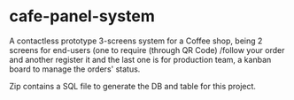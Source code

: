 # cafe-panel-system
A contactless prototype 3-screens system for a Coffee shop, being 2 screens for end-users (one to require (through QR Code) /follow your order and another register it and the last one is for production team, a kanban board to manage the orders' status.

Zip contains a SQL file to generate the DB and table for this project.
